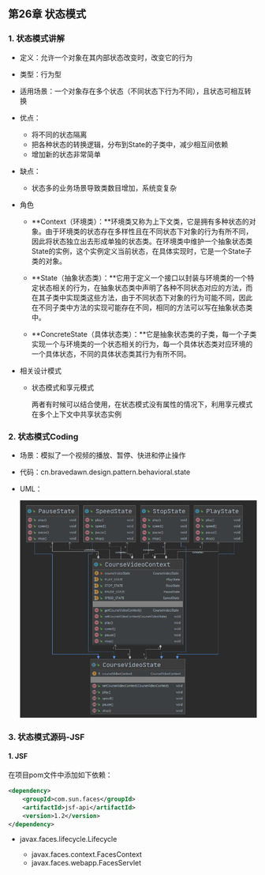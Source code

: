 ## 第26章 状态模式

### 1. 状态模式讲解

* 定义：允许一个对象在其内部状态改变时，改变它的行为

* 类型：行为型

* 适用场景：一个对象存在多个状态（不同状态下行为不同），且状态可相互转换

* 优点：

  * 将不同的状态隔离
  * 把各种状态的转换逻辑，分布到State的子类中，减少相互间依赖
  * 增加新的状态非常简单

* 缺点：

  * 状态多的业务场景导致类数目增加，系统变复杂

* 角色

  * **Context（环境类）：**环境类又称为上下文类，它是拥有多种状态的对象。由于环境类的状态存在多样性且在不同状态下对象的行为有所不同，因此将状态独立出去形成单独的状态类。在环境类中维护一个抽象状态类State的实例，这个实例定义当前状态，在具体实现时，它是一个State子类的对象。
  * **State（抽象状态类）：**它用于定义一个接口以封装与环境类的一个特定状态相关的行为，在抽象状态类中声明了各种不同状态对应的方法，而在其子类中实现类这些方法，由于不同状态下对象的行为可能不同，因此在不同子类中方法的实现可能存在不同，相同的方法可以写在抽象状态类中。
    
  * **ConcreteState（具体状态类）：**它是抽象状态类的子类，每一个子类实现一个与环境类的一个状态相关的行为，每一个具体状态类对应环境的一个具体状态，不同的具体状态类其行为有所不同。
  
* 相关设计模式

  * 状态模式和享元模式

    两者有时候可以结合使用，在状态模式没有属性的情况下，利用享元模式在多个上下文中共享状态实例

### 2. 状态模式Coding

* 场景：模拟了一个视频的播放、暂停、快进和停止操作

* 代码：cn.bravedawn.design.pattern.behavioral.state

* UML：

  ![](../../../笔记图片/11/66.png)

### 3. 状态模式源码-JSF

#### 1. JSF

在项目pom文件中添加如下依赖：

```xml
<dependency>
    <groupId>com.sun.faces</groupId>
    <artifactId>jsf-api</artifactId>
    <version>1.2</version>
</dependency>
```

* javax.faces.lifecycle.Lifecycle

  * javax.faces.context.FacesContext
  * javax.faces.webapp.FacesServlet
  
  